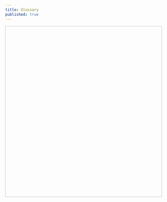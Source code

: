 ```yaml
---
title: Glossary
published: true
---
```

<img href="https://github.com/LWFlouisa/UFImages/blob/main/images/uploadedfairy_P1.png?raw=true" width="800px" height="550px"/>

